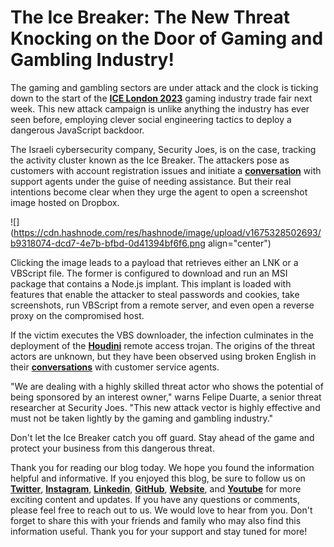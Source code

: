 # The Ice Breaker: The New Threat Knocking on the Door of Gaming and Gambling Industry!

The gaming and gambling sectors are under attack and the clock is ticking down to the start of the [**ICE London 2023**](https://www.icelondon.uk.com/) gaming industry trade fair next week. This new attack campaign is unlike anything the industry has ever seen before, employing clever social engineering tactics to deploy a dangerous JavaScript backdoor.

The Israeli cybersecurity company, Security Joes, is on the case, tracking the activity cluster known as the Ice Breaker. The attackers pose as customers with account registration issues and initiate a [**conversation**](https://www.securityjoes.com/post/operation-ice-breaker-targets-the-gam-bl-ing-industry-right-before-it-s-biggest-gathering) with support agents under the guise of needing assistance. But their real intentions become clear when they urge the agent to open a screenshot image hosted on Dropbox.

![](https://cdn.hashnode.com/res/hashnode/image/upload/v1675328502693/b9318074-dcd7-4e7b-bfbd-0d41394bf6f6.png align="center")

Clicking the image leads to a payload that retrieves either an LNK or a VBScript file. The former is configured to download and run an MSI package that contains a Node.js implant. This implant is loaded with features that enable the attacker to steal passwords and cookies, take screenshots, run VBScript from a remote server, and even open a reverse proxy on the compromised host.

If the victim executes the VBS downloader, the infection culminates in the deployment of the [**Houdini**](https://malpedia.caad.fkie.fraunhofer.de/details/win.houdini) remote access trojan. The origins of the threat actors are unknown, but they have been observed using broken English in their [**conversations**](https://twitter.com/malwrhunterteam/status/1576984214351724546) with customer service agents.

"We are dealing with a highly skilled threat actor who shows the potential of being sponsored by an interest owner," warns Felipe Duarte, a senior threat researcher at Security Joes. "This new attack vector is highly effective and must not be taken lightly by the gaming and gambling industry."

Don't let the Ice Breaker catch you off guard. Stay ahead of the game and protect your business from this dangerous threat.

Thank you for reading our blog today. We hope you found the information helpful and informative. If you enjoyed this blog, be sure to follow us on [**Twitter**](https://twitter.com/areyysharma), [**Instagram**](https://www.instagram.com/official_cyber_hub/), [**Linkedin**](https://www.linkedin.com/in/technical-human/), [**GitHub**](https://github.com/pushkarsharma23), [**Website**](https://officialcyberhub.wixsite.com/cyberhub), and [**Youtube**](https://www.youtube.com/@OfficialCyberHub) for more exciting content and updates. If you have any questions or comments, please feel free to reach out to us. We would love to hear from you. Don't forget to share this with your friends and family who may also find this information useful. Thank you for your support and stay tuned for more!
